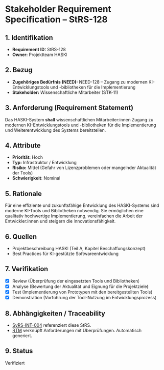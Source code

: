 # Stakeholder Requirement Specification – StRS-128

## 1. Identifikation
- **Requirement ID:** StRS-128
- **Owner:** Projektteam HASKI

## 2. Bezug
- **Zugehöriges Bedürfnis (NEED):** NEED-128 – Zugang zu modernen KI-Entwicklungstools und -bibliotheken für die Implementierung
- **Stakeholder:** Wissenschaftliche Mitarbeiter (STK-11)

## 3. Anforderung (Requirement Statement)
Das HASKI-System **shall** wissenschaftlichen Mitarbeiter:innen Zugang zu modernen KI-Entwicklungstools und -bibliotheken für die Implementierung und Weiterentwicklung des Systems bereitstellen.

## 4. Attribute
- **Priorität:** Hoch
- **Typ:** Infrastruktur / Entwicklung
- **Risiko:** Mittel (Gefahr von Lizenzproblemen oder mangelnder Aktualität der Tools)
- **Schwierigkeit:** Nominal

## 5. Rationale
Für eine effiziente und zukunftsfähige Entwicklung des HASKI-Systems sind moderne KI-Tools und Bibliotheken notwendig. Sie ermöglichen eine qualitativ hochwertige Implementierung, vereinfachen die Arbeit der Entwickler:innen und steigern die Innovationsfähigkeit.

## 6. Quellen
- Projektbeschreibung HASKI (Teil A, Kapitel Beschaffungskonzept)
- Best Practices für KI-gestützte Softwareentwicklung

## 7. Verifikation
- [x] Review (Überprüfung der eingesetzten Tools und Bibliotheken)
- [x] Analyse (Bewertung der Aktualität und Eignung für die Projektziele)
- [x] Test (Implementierung von Prototypen mit den bereitgestellten Tools)
- [x] Demonstration (Vorführung der Tool-Nutzung im Entwicklungsprozess)

## 8. Abhängigkeiten / Traceability
- [SyRS-INT-004](../../system-requirements/SyRS-INT-004.md) referenziert diese StRS.
- [RTM](../../rtm/RTM.md) verknüpft Anforderungen mit Überprüfungen. Automatisch generiert.

## 9. Status
Verifiziert
